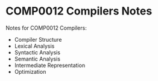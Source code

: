 # COMP0012 Compilers Notes
Notes for COMP0012 Compilers:
- Compiler Structure
- Lexical Analysis
- Syntactic Analysis
- Semantic Analysis
- Intermediate Representation
- Optimization
